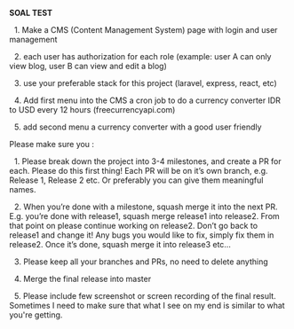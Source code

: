 **SOAL TEST**

 1.⁠ ⁠Make a CMS (Content Management System) page with login and user management
 
 2.⁠ ⁠each user has authorization for each role (example: user A can only view blog, user B can view and edit a blog)
 
 3.⁠ ⁠use your preferable stack for this project (laravel, express, react, etc)
 
 4.⁠ ⁠Add first menu into the CMS a cron job to do a currency converter IDR to USD every 12 hours (freecurrencyapi.com)
 
 5.⁠ ⁠add second menu a currency converter with a good user friendly

Please make sure you : 

 1.⁠ ⁠Please break down the project into 3-4 milestones, and create a PR for each. Please do this first thing! Each PR will be on it’s own branch, e.g. Release 1, Release 2 etc. Or preferably you can give them meaningful names.
 
 2.⁠ ⁠When you’re done with a milestone, squash merge it into the next PR. E.g. you’re done with release1, squash merge release1 into release2. From that point on please continue working on release2. Don’t go back to release1 and change it! Any bugs you would like to fix, simply fix them in release2. Once it’s done, squash merge it into release3 etc…
 
 3.⁠ ⁠Please keep all your branches and PRs, no need to delete anything
 
 4.⁠ ⁠Merge the final release into master
 
 5.⁠ ⁠⁠Please include few screenshot or screen recording of the final result. Sometimes I need to make sure that what I see on my end is similar to what you're getting.
